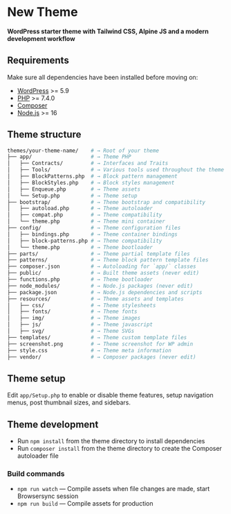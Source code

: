 # New Theme

<p>
  <strong>WordPress starter theme with Tailwind CSS, Alpine JS and a modern development workflow</strong>
</p>

## Requirements

Make sure all dependencies have been installed before moving on:

- [WordPress](https://wordpress.org/) >= 5.9
- [PHP](https://secure.php.net/manual/en/install.php) >= 7.4.0
- [Composer](https://getcomposer.org/download/)
- [Node.js](http://nodejs.org/) >= 16

## Theme structure

```sh
themes/your-theme-name/    # → Root of your theme
├── app/                   # → Theme PHP
│   ├── Contracts/         # → Interfaces and Traits
│   ├── Tools/             # → Various tools used throughout the theme
│   ├── BlockPatterns.php  # → Block pattern management
│   ├── BlockStyles.php    # → Block styles management
│   ├── Enqueue.php        # → Theme assets
│   └── Setup.php          # → Theme setup
├── bootstrap/             # → Theme bootstrap and compatibility
│   ├── autoload.php       # → Theme autoloader
│   ├── compat.php         # → Theme compatibility
│   └── theme.php          # → Theme mini container
├── config/                # → Theme configuration files
│   ├── bindings.php       # → Theme container bindings
│   ├── block-patterns.php # → Theme compatibility
│   └── theme.php          # → Theme bootloader
├── parts/                 # → Theme partial template files
├── patterns/              # → Theme block pattern template files
├── composer.json          # → Autoloading for `app/` classes
├── public/                # → Built theme assets (never edit)
├── functions.php          # → Theme bootloader
├── node_modules/          # → Node.js packages (never edit)
├── package.json           # → Node.js dependencies and scripts
├── resources/             # → Theme assets and templates
│   ├── css/               # → Theme stylesheets
│   ├── fonts/             # → Theme fonts
│   ├── img/               # → Theme images
│   ├── js/                # → Theme javascript
│   ├── svg/               # → Theme SVGs
├── templates/             # → Theme custom template files
├── screenshot.png         # → Theme screenshot for WP admin
├── style.css              # → Theme meta information
├── vendor/                # → Composer packages (never edit)
```

## Theme setup

Edit `app/Setup.php` to enable or disable theme features, setup navigation menus, post thumbnail sizes, and sidebars.

## Theme development

- Run `npm install` from the theme directory to install dependencies
- Run `composer install` from the theme directory to create the Composer autoloader file

### Build commands

- `npm run watch` — Compile assets when file changes are made, start Browsersync session
- `npm run build` — Compile assets for production
